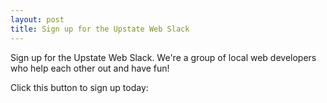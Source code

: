 ```yaml
---
layout: post
title: Sign up for the Upstate Web Slack
---
```


Sign up for the Upstate Web Slack. We're a group of local web developers who help each other out and have fun!

Click this button to sign up today: <script async defer src="https://upstateweb.herokuapp.com/slackin.js?large"></script>
